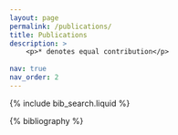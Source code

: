 ```yaml
---
layout: page
permalink: /publications/
title: Publications
description: > 
    <p>* denotes equal contribution</p>
    
nav: true
nav_order: 2
---
```


<!-- _pages/publications.md -->

<!-- Bibsearch Feature -->

{% include bib_search.liquid %}

<div class="publications">

{% bibliography %}

</div>
